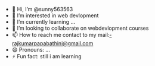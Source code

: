 - 👋 Hi, I’m @sunny563563
- 👀 I’m interested in web devlopment
- 🌱 I’m currently learning ...
- 💞️ I’m looking to collaborate on webdevlopment courses
- 📫 How to reach me contact to my mail:-rajkumarpapabathini@gmail.com
- 😄 Pronouns: ...
- ⚡ Fun fact: still i am learning

<!---
sunny563563/sunny563563 is a ✨ special ✨ repository because its `README.md` (this file) appears on your GitHub profile.
You can click the Preview link to take a look at your changes.
--->
